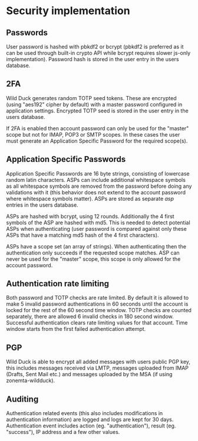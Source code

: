 # Security implementation

## Passwords

User password is hashed with pbkdf2 or bcrypt (pbkdf2 is preferred as it can be used through built-in crypto API while bcrypt requires slower js-only implementation). Password hash is stored in the user entry in the users database.

## 2FA

Wild Duck generates random TOTP seed tokens. These are encrypted (using "aes192" cipher by default) with a master password configured in application settings. Encrypted TOTP seed is stored in the user entry in the users database.

If 2FA is enabled then account password can only be used for the "master" scope but not for IMAP, POP3 or SMTP scopes. In these cases the user must generate an Application Specific Password for the required scope(s).

## Application Specific Passwords

Application Specific Passwords are 16 byte strings, consisting of lowercase random latin characters. ASPs can include additional whitespace symbols as all whitespace symbols are removed from the password before doing any validations with it (this behavior does not extend to the account password where whitespace symbols matter). ASPs are stored as separate *asp* entries in the users database.

ASPs are hashed with bcrypt, using 12 rounds. Additionally the 4 first symbols of the ASP are hashed with md5. This is needed to detect potential ASPs when authenticating (user password is compared against only these ASPs that have a matching md5 hash of the 4 first characters).

ASPs have a scope set (an array of strings). When authenticating then the authentication only succeeds if the requested scope matches. ASP can never be used for the "master" scope, this scope is only allowed for the account password.

## Authentication rate limiting

Both password and TOTP checks are rate limited. By default it is allowed to make 5 invalid password authentications in 60 seconds until the account is locked for the rest of the 60 second time window. TOTP checks are counted separately, there are allowed 6 invalid checks in 180 second window. Successful authentication clears rate limiting values for that account. Time window starts from the first failed authentication attempt.

## PGP

Wild Duck is able to encrypt all added messages with users public PGP key, this includes messages received via LMTP, messages uploaded from IMAP (Drafts, Sent Mail etc.) and messages uploaded by the MSA (if using zonemta-wildduck).

## Auditing

Authentication related events (this also includes modifications in authentication information) are logged and logs are kept for 30 days. Authentication event includes action (eg. "authentication"), result (eg. "success"), IP address and a few other values.